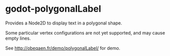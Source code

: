 # godot-polygonalLabel

Provides a Node2D to display text in a polygonal shape.

Some particular vertex configurations are not yet supported, and may cause empty lines.

See http://obeqaen.fr/demo/polygonalLabel/ for demo.
